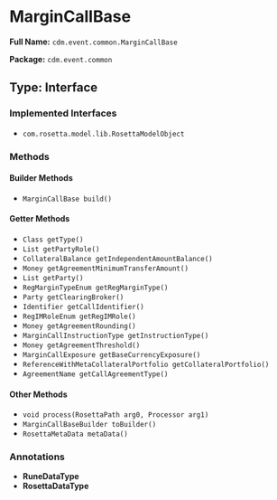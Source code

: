 # MarginCallBase

**Full Name:** `cdm.event.common.MarginCallBase`

**Package:** `cdm.event.common`

## Type: Interface

### Implemented Interfaces

- `com.rosetta.model.lib.RosettaModelObject`

### Methods

#### Builder Methods

- `MarginCallBase build()`

#### Getter Methods

- `Class getType()`
- `List getPartyRole()`
- `CollateralBalance getIndependentAmountBalance()`
- `Money getAgreementMinimumTransferAmount()`
- `List getParty()`
- `RegMarginTypeEnum getRegMarginType()`
- `Party getClearingBroker()`
- `Identifier getCallIdentifier()`
- `RegIMRoleEnum getRegIMRole()`
- `Money getAgreementRounding()`
- `MarginCallInstructionType getInstructionType()`
- `Money getAgreementThreshold()`
- `MarginCallExposure getBaseCurrencyExposure()`
- `ReferenceWithMetaCollateralPortfolio getCollateralPortfolio()`
- `AgreementName getCallAgreementType()`

#### Other Methods

- `void process(RosettaPath arg0, Processor arg1)`
- `MarginCallBaseBuilder toBuilder()`
- `RosettaMetaData metaData()`

### Annotations

- **RuneDataType**
- **RosettaDataType**

